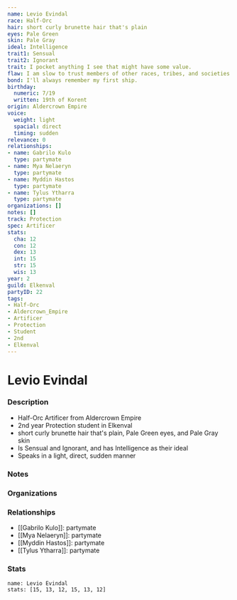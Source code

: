 ```yaml
---
name: Levio Evindal
race: Half-Orc
hair: short curly brunette hair that's plain
eyes: Pale Green
skin: Pale Gray
ideal: Intelligence
trait1: Sensual
trait2: Ignorant
trait: I pocket anything I see that might have some value.
flaw: I am slow to trust members of other races, tribes, and societies.
bond: I'll always remember my first ship.
birthday:
  numeric: 7/19
  written: 19th of Korent
origin: Aldercrown Empire
voice:
  weight: light
  spacial: direct
  timing: sudden
relevance: 0
relationships:
- name: Gabrilo Kulo
  type: partymate
- name: Mya Nelaeryn
  type: partymate
- name: Myddin Hastos
  type: partymate
- name: Tylus Ytharra
  type: partymate
organizations: []
notes: []
track: Protection
spec: Artificer
stats:
  cha: 12
  con: 12
  dex: 13
  int: 15
  str: 15
  wis: 13
year: 2
guild: Elkenval
partyID: 22
tags:
- Half-Orc
- Aldercrown_Empire
- Artificer
- Protection
- Student
- 2nd
- Elkenval
---
```

# Levio Evindal
### Description
- Half-Orc Artificer from Aldercrown Empire
- 2nd year Protection student in Elkenval
- short curly brunette hair that's plain, Pale Green eyes, and Pale Gray skin
- Is Sensual and Ignorant, and has Intelligence as their ideal
- Speaks in a light, direct, sudden manner

### Notes

### Organizations

### Relationships
- [[Gabrilo Kulo]]: partymate
- [[Mya Nelaeryn]]: partymate
- [[Myddin Hastos]]: partymate
- [[Tylus Ytharra]]: partymate

### Stats
```statblock
name: Levio Evindal
stats: [15, 13, 12, 15, 13, 12]
```